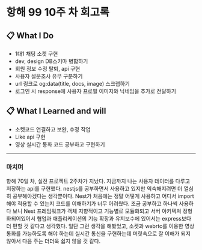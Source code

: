 # 항해 99 10주 차 회고록

## 📋 What I Do
- 1대1 채팅 소켓 구현
- dev, design DB스키마 병합하기
- 회원 정보 수정 탈퇴, api 구현
- 사용자 설문조사 유무 구분하기
- url 링크로 og:data(title, docs, image) 스크랩하기
- 로그인 시 response에 사용자 프로필 이미지와 닉네임을 추가로 전달하기

## 📋 What I Learned and will
- 소켓코드 연결하고 보완, 수정 작업
- Like api 구현
- 영상 실시간 통화 코드 공부하고 구현하기
---

### 마치며
항해 70일 차, 실전 프로젝트 2주차가 지났다. 지금까지 나는 사용자 데이터를 다루고 저장하는 api를 구현했다. nestjs를 공부하면서 사용하고 있지만 익숙해지려면 더 열심히 공부해야겠다는 생각뿐이다. Nest가 처음에는 정말 어떻게 사용하고 어디서 import 해야 적용할 수 있는지 코드를 이해하기가 너무 어려웠다. 조금 공부하고 하나씩 사용하다 보니 Nest 프레임워크가 객체 지향적이고 기능별로 모듈화되고 서버 아키텍처 정형화되어있어서 협업과 애플리케이션의 기능 확장과 유지보수에 있어서는 express보다 더 편할 것 같다고 생각했다. 일단 그런 생각을 해봤었고, 소켓과 webrtc를 이용한 영상통화를 가능하도록 해야 하는데 실시간 통신을 구현하는데 머릿속으로 잘 이해가 되지 않아서 다음 주는 더더욱 쉽지 않을 것 같다.  
